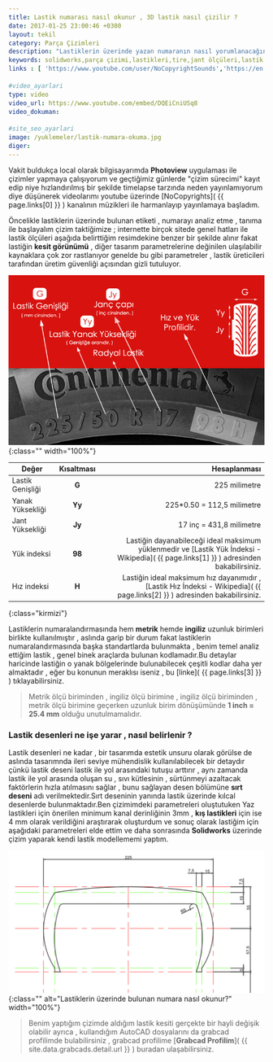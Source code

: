 ```yaml
---
title: Lastik numarası nasıl okunur , 3D lastik nasıl çizilir ?
date: 2017-01-25 23:00:46 +0300
layout: tekil
category: Parça Çizimleri
description: "Lastiklerin üzerinde yazan numaranın nasıl yorumlanacağının , ölçülerin nasıl okunup , parçaların Solidworks'te nasıl çizilebileceği hakkında."
keywords: solidworks,parça çizimi,lastikleri,tire,jant ölçüleri,lastik ölçüleri,photoview,diş derinliği,sırt desen
links : [ 'https://www.youtube.com/user/NoCopyrightSounds','https://en.wikipedia.org/wiki/Tire_code#Load_index','https://en.wikipedia.org/wiki/Tire_code#Speed_rating' , 'https://en.wikipedia.org/wiki/Tire_code#Additional_marks' ]

#video_ayarlari
type: video
video_url: https://www.youtube.com/embed/DQEiCniUSq8
video_dokuman: 

#site_seo_ayarlari
image: /yuklemeler/lastik-numara-okuma.jpg
diger: 
---
```


Vakit buldukça local olarak bilgisayarımda **Photoview** uygulaması ile çizimler yapmaya çalışıyorum ve
geçtiğimiz günlerde "çizim sürecimi" kayıt edip niye hızlandırılmış bir şekilde timelapse tarzında neden yayınlamıyorum
diye düşünerek videolarımı youtube üzerinde [NoCopyrights]( {{ page.links[0] }} ) kanalının müzikleri ile
harmanlayıp yayınlamaya başladım.

Öncelikle lastiklerin üzerinde bulunan etiketi , numarayı analiz etme , tanıma ile başlayalım çizim taktiğimize ;
internette birçok sitede genel hatları ile lastik ölçüleri aşağıda belirttiğim resimdekine benzer bir şekilde alınır
fakat lastiğin **kesit görünümü** , diğer tasarım parametrelerine değinilen ulaşılabilir kaynaklara çok zor rastlanıyor
genelde bu gibi parametreler , lastik üreticileri tarafından üretim güvenliği açısından gizli tutuluyor.

![Lastiklerin üzerinde bulunan numara nasıl okunur?](/yuklemeler/lastik-numara-okuma.jpg){:class="" width="100%"}

Değer | Kısaltması | Hesaplanması |
------------ | :-----------: | -----------: |
Lastik Genişliği | **G** | 225 milimetre |
Yanak Yüksekliği | **Yy** | 225*0.50 = 112,5 milimetre |
Jant Yüksekliği | **Jy** | 17 inç = 431,8 milimetre |
Yük indeksi | **98** | Lastiğin dayanabileceği ideal maksimum yüklenmedir ve [Lastik Yük İndeksi - Wikipedia]( {{ page.links[1] }} ) adresinden bakabilirsiniz. |
Hız indeksi | **H** | Lastiğin ideal maksimum hız dayanımıdır , [Lastik Hız İndeksi - Wikipedia]( {{ page.links[2] }} ) adresinden bakabilirsiniz. |
{:class="kirmizi"}

Lastiklerin numaralandırmasında hem **metrik** hemde **ingiliz** uzunluk birimleri birlikte kullanılmıştır , aslında garip bir 
durum fakat lastiklerin numaralandırmasında başka standartlarda bulunmakta , benim temel analiz ettiğim lastik , genel 
binek araçlarda bulunan kodlamadır.Bu detaylar haricinde lastiğin o yanak bölgelerinde bulunabilecek çeşitli
kodlar daha yer almaktadır , eğer bu konunun meraklısı iseniz , bu [linke]( {{ page.links[3] }} ) tıklayabilirsiniz.

> Metrik ölçü biriminden , ingiliz ölçü birimine , ingiliz ölçü biriminden , metrik ölçü birimine geçerken uzunluk birim dönüşümünde
**1 inch = 25.4 mm** olduğu unutulmamalıdır.

### Lastik desenleri ne işe yarar , nasıl belirlenir ?

Lastik desenleri ne kadar , bir tasarımda estetik unsuru olarak görülse de aslında tasarımnda ileri seviye mühendislik
kullanılabilecek bir detaydır çünkü lastik deseni lastik ile yol arasındaki tutuşu arttırır , aynı zamanda lastik ile 
yol arasında oluşan su , sıvı kütlesinin , sürtünmeyi azaltacak faktörlerin hızla atılmasını sağlar , bunu sağlayan
desen bölümüne **sırt deseni** adı verilmektedir.Sırt deseninin yanında lastik üzerinde kılcal desenlerde bulunmaktadır.Ben
çizimimdeki parametreleri oluştutuken Yaz lastikleri için önerilen minimum kanal derinliğinin 3mm , **kış lastikleri** için
ise 4 mm olarak verildiğini araştırarak oluşturdum ve sonuç olarak lastiğim için aşağıdaki parametreleri elde ettim ve
daha sonrasında **Solidworks** üzerinde çizim yaparak kendi lastik modellememi yaptım.

![Lastiklerin üzerinde bulunan numara nasıl okunur?](/yuklemeler/grabcad-lastik-autocad-cizimi.jpg){:class="" alt="Lastiklerin üzerinde bulunan numara nasıl okunur?" width="100%"}

> Benim yaptığım çizimde aldığım lastik kesiti gerçekte bir hayli değişik olabilir ayrıca , kullandığım AutoCAD dosyalarını
da grabcad profilimde bulabilirsiniz , grabcad profilime [**Grabcad Profilim**]( {{ site.data.grabcads.detail.url }} ) buradan
ulaşabilirsiniz.

